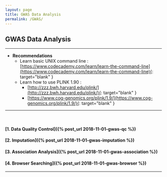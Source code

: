 ```yaml
---
layout: page
title: GWAS Data Analysis
permalink: /GWAS/
---
```

## GWAS Data Analysis

<hr>

- **Recommendations**
	+ Learn basic UNIX command line : [https://www.codecademy.com/learn/learn-the-command-line](https://www.codecademy.com/learn/learn-the-command-line){: target="blank" }
	+ Learn how to use PLINK 1.90 :
		* [http://zzz.bwh.harvard.edu/plink/](http://zzz.bwh.harvard.edu/plink/){: target="blank" }
		* [https://www.cog-genomics.org/plink/1.9/](https://www.cog-genomics.org/plink/1.9/){: target="blank" }

---
<br>

#### [1. Data Quality Control]({% post_url 2018-11-01-gwas-qc %})

#### [2. Imputation]({% post_url 2018-11-01-gwas-imputation %})

#### [3. Association Analysis]({% post_url 2018-11-01-gwas-association %})

#### [4. Browser Searching]({% post_url 2018-11-01-gwas-browser %})

<hr>
<br>
